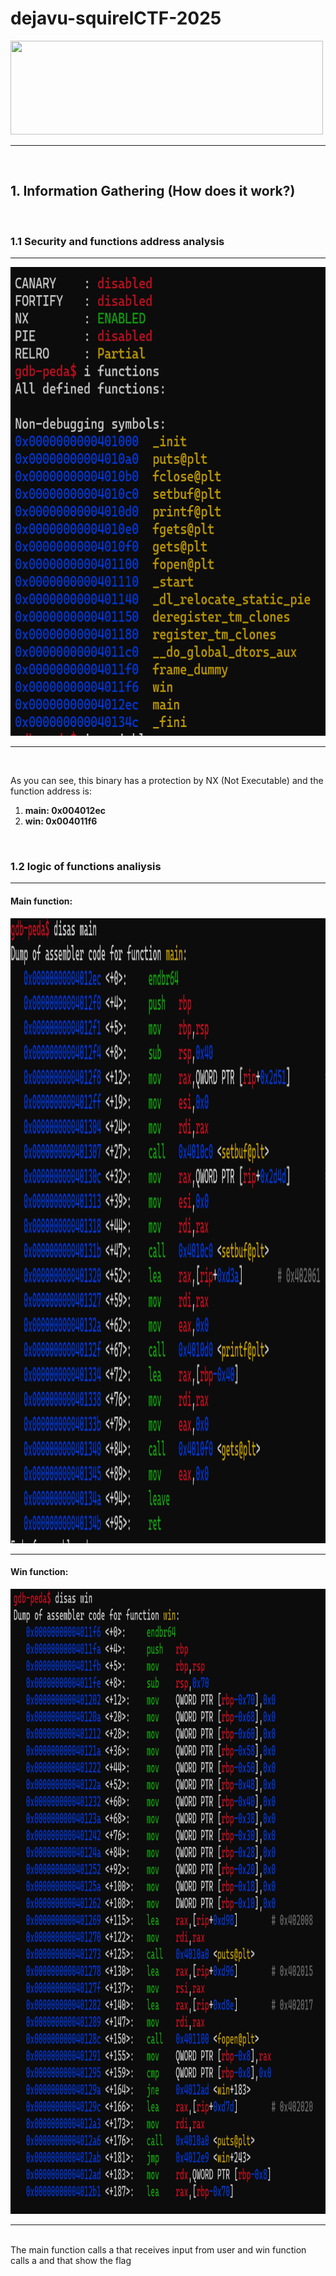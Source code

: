 # dejavu-squirelCTF-2025
<img src='https://ctf.squ1rrel.dev/assets/squ1rrel_logo.webp' width='500' height='150'>

<hr>
<br>

## 1. Information Gathering (How does it work?)
<br>

### 1.1 Security and functions address analysis
<hr>
<img src='img/1.png' width='600' height='750'>
<hr><br>

As you can see, this binary has a protection by NX (Not Executable) and the function address is:
<ol>
<li>
  <strong>main: <italic>0x004012ec</italic></strong>
</li>
<li>
  <strong>win: <italic>0x004011f6</italic></strong>
</li>
</ol>
<br>

### 1.2 logic of functions analiysis
<hr>

#### Main function:
<img src='img/2.png' width='950' height='1000'>
<hr>

#### Win function:
<img src='img/3.png' width='950' height='1000'>
<hr><br>
The main function calls a <gets> that receives input from user and win function calls a <fopen> and <printf> that show the flag
